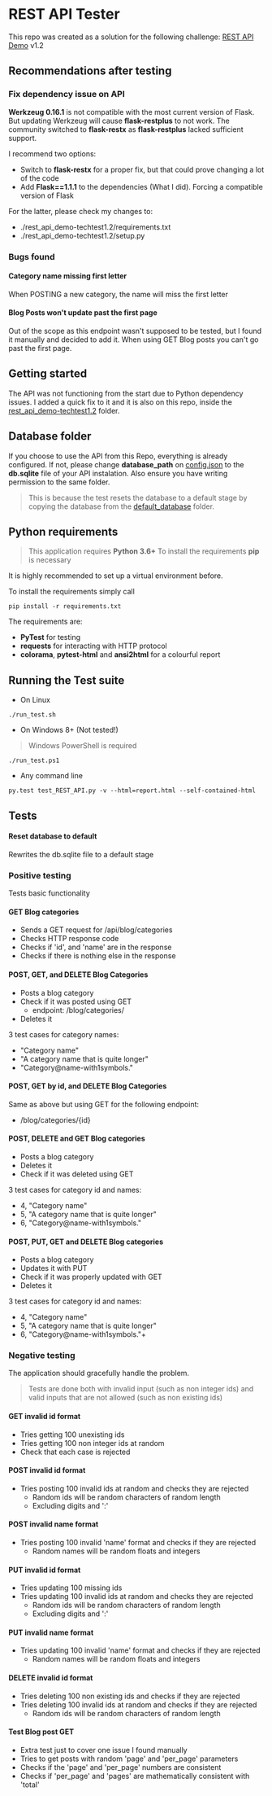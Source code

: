 # REST API Tester

This repo was created as a solution for the following challenge:
[REST API Demo](https://github.com/amaccormack-lumira/rest_api_demo/blob/master/README.md) v1.2

## Recommendations after testing

### Fix dependency issue on API
**Werkzeug 0.16.1** is not compatible with the most current version of Flask. But updating Werkzeug will cause **flask-restplus** to not work. The community switched to **flask-restx** as **flask-restplus** lacked sufficient support. 

I recommend two options:

* Switch to **flask-restx** for a proper fix, but that could prove changing a lot of the code
* Add **Flask==1.1.1** to the dependencies (What I did). Forcing a compatible version of Flask

For the latter, please check my changes to:
* ./rest_api_demo-techtest1.2/requirements.txt
* ./rest_api_demo-techtest1.2/setup.py
### Bugs found
#### Category name missing first letter
When POSTING a new category, the name will miss the first letter

#### Blog Posts won't update past the first page
Out of the scope as this endpoint wasn't supposed to be tested, but I found it manually and decided to add it.
When using GET Blog posts you can't go past the first page.

## Getting started
The API was not functioning from the start due to Python dependency issues. I added a quick fix to it and it is also on this repo, inside the [rest_api_demo-techtest1.2](./rest_api_demo-techtest1.2) folder.

## Database folder
If you choose to use the API from this Repo, everything is already configured. If not, please change **database_path** on [config.json](./config.json) to the **db.sqlite** file of your API instalation. Also ensure you have writing permission to the same folder.

> This is because the test resets the database to a default stage by copying the database from the [default_database](./default_database) folder.

## Python requirements

> This application requires **Python 3.6+**
> To install the requirements **pip** is necessary

It is highly recommended to set up a virtual environment before.

To install the requirements simply call

```
pip install -r requirements.txt
```

The requirements are:
* **PyTest** for testing
* **requests** for interacting with HTTP protocol
* **colorama**, **pytest-html** and **ansi2html** for a colourful report

## Running the Test suite

* On Linux

```
./run_test.sh
```

* On Windows 8+ (Not tested!)
> Windows PowerShell is required
```
./run_test.ps1
```

* Any command line

```
py.test test_REST_API.py -v --html=report.html --self-contained-html 
```

## Tests

#### Reset database to default

Rewrites the db.sqlite file to a default stage

### Positive testing
Tests basic functionality
#### GET Blog categories
* Sends a GET request for /api/blog/categories
* Checks HTTP response code
* Checks if 'id', and 'name' are in the response
* Checks if there is nothing else in the response

#### POST, GET, and DELETE Blog Categories
* Posts a blog category
* Check if it was posted using GET
  * endpoint: /blog/categories/
* Deletes it

3 test cases for category names:
* "Category name"
* "A category name that is quite longer"
* "Category@name-with1symbols."

#### POST, GET by id, and DELETE Blog Categories
Same as above but using GET for the following endpoint:
* /blog/categories/{id}

#### POST, DELETE and GET Blog categories
* Posts a blog category
* Deletes it
* Check if it was deleted using GET


3 test cases for category id and names:
* 4, "Category name"
* 5, "A category name that is quite longer"
* 6, "Category@name-with1symbols."

#### POST, PUT, GET and DELETE Blog categories
* Posts a blog category
* Updates it with PUT
* Check if it was properly updated with GET
* Deletes it

3 test cases for category id and names:
* 4, "Category name"
* 5, "A category name that is quite longer"
* 6, "Category@name-with1symbols."+

### Negative testing
The application should gracefully handle the problem.
> Tests are done both with invalid input (such as non integer ids) and valid inputs that are not allowed (such as non existing ids)
#### GET invalid id format
* Tries getting 100 unexisting ids
* Tries getting 100 non integer ids at random
* Check that each case is rejected

#### POST invalid id format
* Tries posting 100 invalid ids at random and checks they are rejected
  * Random ids will be random characters of random length
  * Excluding digits and ':'

#### POST invalid name format
* Tries posting 100 invalid 'name' format and checks if they are rejected
  * Random names will be random floats and integers
  
#### PUT invalid id format
* Tries updating 100 missing ids
* Tries updating 100 invalid ids at random and checks they are rejected
  * Random ids will be random characters of random length
  * Excluding digits and ':'

#### PUT invalid name format
* Tries updating 100 invalid 'name' format and checks if they are rejected
  * Random names will be random floats and integers

#### DELETE invalid id format
* Tries deleting 100 non existing ids and checks if they are rejected
* Tries deleting 100 invalid ids at random and checks if they are rejected
  * Random ids will be random characters of random length

#### Test Blog post GET
* Extra test just to cover one issue I found manually
* Tries to get posts with random 'page' and 'per_page' parameters
* Checks if the 'page' and 'per_page' numbers are consistent
* Checks if 'per_page' and 'pages' are mathematically consistent with 'total'
